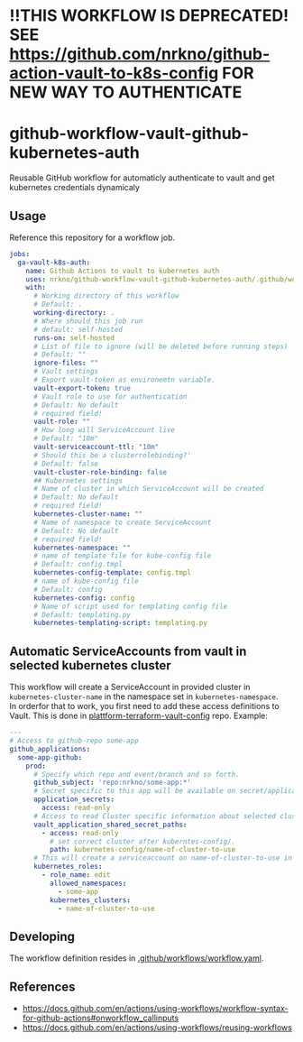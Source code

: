 # !!THIS WORKFLOW IS DEPRECATED! SEE https://github.com/nrkno/github-action-vault-to-k8s-config FOR NEW WAY TO AUTHENTICATE


# github-workflow-vault-github-kubernetes-auth

Reusable GitHub workflow for automaticly authenticate to vault and get kubernetes credentials dynamicaly

## Usage

Reference this repository for a workflow job.

```yaml
jobs:
  ga-vault-k8s-auth:
    name: Github Actions to vault to kubernetes auth
    uses: nrkno/github-workflow-vault-github-kubernetes-auth/.github/workflows/workflow.yaml@v1
    with:
      # Working directory of this workflow
      # Default: .
      working-directory: .
      # Where should this job run
      # default: self-hosted
      runs-on: self-hosted
      # List of file to ignore (will be deleted before running steps)
      # Default: ""
      ignore-files: ""
      # Vault settings
      # Export vault-token as environemtn variable.
      vault-export-token: true
      # Vault role to use for authentication
      # Default: No default
      # required field!
      vault-role: ""
      # How long will ServiceAccount live
      # Default: "10m"
      vault-serviceaccount-ttl: "10m"
      # Should this be a clusterrolebinding?'
      # Default: false
      vault-cluster-role-binding: false
      ## Kubernetes settings
      # Name of cluster in which ServiceAccount will be created
      # Default: No default
      # required field!
      kubernetes-cluster-name: ""
      # Name of namespace to create ServiceAccount
      # Default: No default
      # required field!
      kubernetes-namespace: ""
      # name of template file for kube-config file
      # Default: config.tmpl
      kubernetes-config-template: config.tmpl
      # name of kube-config file
      # Default: config
      kubernetes-config: config
      # Name of script used for templating config file
      # Default: templating.py
      kubernetes-templating-script: templating.py
```

## Automatic ServiceAccounts from vault in selected kubernetes cluster

This workflow will create a ServiceAccount in provided cluster in `kubernetes-cluster-name` in the namespace set in `kubernetes-namespace`.  
In orderfor that to work, you first need to add these access definitions to Vault. This is done in [plattform-terraform-vault-config](https://github.com/nrkno/plattform-terraform-vault-config) repo.
Example:
```yaml
---
# Access to github-repo some-app
github_applications:
  some-app-github:
    prod:
      # Specify which repo and event/branch and so forth.
      github_subject: 'repo:nrkno/some-app:*'
      # Secret specific to this app will be available on secret/applications/some-app-github/prod
      application_secrets:
        access: read-only
      # Access to read Cluster specific information about selected cluster
      vault_application_shared_secret_paths:
        - access: read-only
          # set correct cluster after kuberntes-config/.
          path: kubernetes-config/name-of-cluster-to-use
      # This will create a serviceaccount on name-of-cluster-to-use in the namespace some-app with "edit" role
      kubernetes_roles:
        - role_name: edit
          allowed_namespaces:
            - some-app
          kubernetes_clusters:
            - name-of-cluster-to-use
```   

## Developing

The workflow definition resides in [.github/workflows/workflow.yaml](./.github/workflows/workflow.yaml).

## References

- https://docs.github.com/en/actions/using-workflows/workflow-syntax-for-github-actions#onworkflow_callinputs
- https://docs.github.com/en/actions/using-workflows/reusing-workflows
